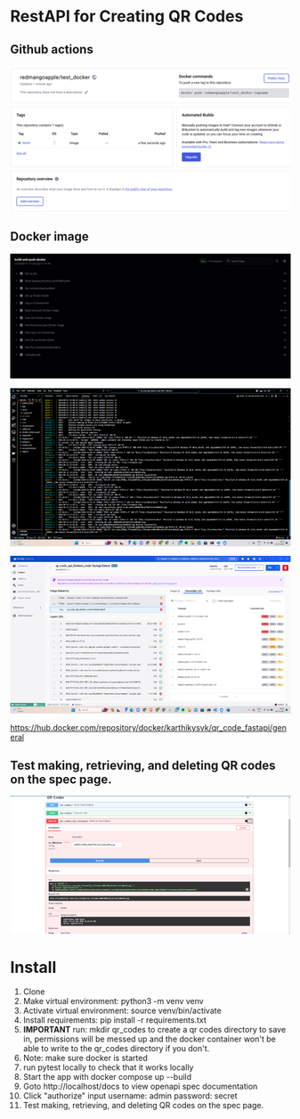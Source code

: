 # RestAPI for Creating QR Codes

## Github actions

![alt text](./image-update1.png)

## Docker image

![alt text](./image-updated.png)

![alt text](image.png)

![alt text](image-1.png)

https://hub.docker.com/repository/docker/karthikysvk/qr_code_fastapi/general

## Test making, retrieving, and deleting QR codes on the spec page.

![alt text](image-2.png)

# Install
1. Clone
2. Make virtual environment:  python3 -m venv venv
3. Activate virtual environment: source venv/bin/activate
4. Install requirements: pip install -r requirements.txt
5. **IMPORTANT** run: mkdir qr_codes to create a qr codes directory to save in, permissions will be messed up and the docker container won't be able to write to the qr_codes directory if you don't.
6. Note: make sure docker is started
7. run pytest locally to check that it works locally
8. Start the app with docker compose up --build
9. Goto http://localhost/docs to view openapi spec documentation
10. Click "authorize" input username: admin password: secret
11. Test making,  retrieving, and deleting QR codes on the spec page.